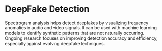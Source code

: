 # DeepFake Detection
 Spectrogram analysis helps detect deepfakes by visualizing frequency anomalies in audio and video signals. It can be used with machine learning models to identify synthetic patterns that are not naturally occurring. Ongoing research focuses on improving detection accuracy and efficiency, especially against evolving deepfake techniques.
